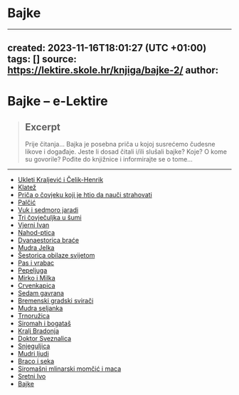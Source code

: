 # Bajke
---
created: 2023-11-16T18:01:27 (UTC +01:00)
tags: []
source: https://lektire.skole.hr/knjiga/bajke-2/
author: 
---

# Bajke – e-Lektire

> ## Excerpt
> Prije čitanja… Bajka je posebna priča u kojoj susrećemo čudesne likove i događaje. Jeste li dosad čitali i/ili slušali bajke? Koje? O kome su govorile? Pođite do knjižnice i informirajte se o tome…

---
-   [Ukleti Kraljević i Čelik-Henrik](https://github.com/Nikson687/bajke/blob/e240ba36ba43328133c2b7e58a352f1e8698bde8/ukleti_kraljevic.md)
-   [Klatež](https://github.com/Nikson687/bajke/blob/e240ba36ba43328133c2b7e58a352f1e8698bde8/Klate%C5%BE.md)
-   [Priča o čovjeku koji je htio da nauči strahovati](https://github.com/Nikson687/bajke/blob/e240ba36ba43328133c2b7e58a352f1e8698bde8/Pri%C4%8Da%20o%20%C4%8Dovjeku%20koji%20je%20htio%20da%20nau%C4%8Di%20strahovati.md)
-   [Palčić](https://github.com/Nikson687/bajke/blob/e240ba36ba43328133c2b7e58a352f1e8698bde8/Pal%C4%8Di%C4%87.md)
-   [Vuk i sedmoro jaradi](https://github.com/Nikson687/bajke/blob/e240ba36ba43328133c2b7e58a352f1e8698bde8/Vuk%20i%20sedmoro%20jaradi.md)
-   [Tri čovječuljka u šumi](https://github.com/Nikson687/bajke/blob/e240ba36ba43328133c2b7e58a352f1e8698bde8/Tri%20%C4%8Dovje%C4%8Duljka%20u%20%C5%A1umi.md)
-   [Vjerni Ivan](https://github.com/Nikson687/bajke/blob/e240ba36ba43328133c2b7e58a352f1e8698bde8/Vjerni%20Ivan.md)
-   [Nahod-ptica](https://github.com/Nikson687/bajke/blob/e240ba36ba43328133c2b7e58a352f1e8698bde8/Nahod-ptica.md)
-   [Dvanaestorica braće](https://github.com/Nikson687/bajke/blob/e240ba36ba43328133c2b7e58a352f1e8698bde8/Dvanaestorica%20bra%C4%87e.md)
-   [Mudra Jelka](https://github.com/Nikson687/bajke/blob/e240ba36ba43328133c2b7e58a352f1e8698bde8/Mudra%20seljanka.md)
-   [Šestorica obilaze svijetom](https://github.com/Nikson687/bajke/blob/main/Braco%20i%20seka.md#%C5%A1estorica-obilaze-svijetom--e-lektire)
-   [Pas i vrabac](https://github.com/Nikson687/bajke/blob/e240ba36ba43328133c2b7e58a352f1e8698bde8/Pas%20i%20vrabac.md)
-   [Pepeljuga](https://github.com/Nikson687/bajke/blob/e240ba36ba43328133c2b7e58a352f1e8698bde8/Pepeljuga.md)
-   [Mirko i Milka](https://github.com/Nikson687/bajke/blob/e240ba36ba43328133c2b7e58a352f1e8698bde8/Mirko%20i%20Milka.md)
-   [Crvenkapica](https://github.com/Nikson687/bajke/blob/e240ba36ba43328133c2b7e58a352f1e8698bde8/Crvenkapica.md)
-   [Sedam gavrana](https://github.com/Nikson687/bajke/blob/e240ba36ba43328133c2b7e58a352f1e8698bde8/Sedam%20gavrana.md)
-   [Bremenski gradski svirači](https://github.com/Nikson687/bajke/blob/e240ba36ba43328133c2b7e58a352f1e8698bde8/Bremenski%20gradski%20svira%C4%8Di.md)
-   [Mudra seljanka](https://github.com/Nikson687/bajke/blob/e240ba36ba43328133c2b7e58a352f1e8698bde8/Mudra%20Jelka.md)
-   [Trnoružica](https://github.com/Nikson687/bajke/blob/e240ba36ba43328133c2b7e58a352f1e8698bde8/Trnoru%C5%BEica.md)
-   [Siromah i bogataš](https://github.com/Nikson687/bajke/blob/e240ba36ba43328133c2b7e58a352f1e8698bde8/Siromah%20i%20bogata%C5%A1.md)
-   [Kralj Bradonja](https://github.com/Nikson687/bajke/blob/e240ba36ba43328133c2b7e58a352f1e8698bde8/Kralj%20Bradonja.md)
-   [Doktor Sveznalica](https://github.com/Nikson687/bajke/blob/e240ba36ba43328133c2b7e58a352f1e8698bde8/Doktor%20Sveznalica.md)
-   [Snjeguljica](https://github.com/Nikson687/bajke/blob/e240ba36ba43328133c2b7e58a352f1e8698bde8/Snjeguljica.md)
-   [Mudri ljudi](https://github.com/Nikson687/bajke/blob/e240ba36ba43328133c2b7e58a352f1e8698bde8/Mudri%20ljudi.md)
-   [Braco i seka](https://github.com/Nikson687/bajke/blob/main/Braco%20i%20seka.md#braco-i-seka--e-lektire)
-   [Siromašni mlinarski momčić i maca](https://github.com/Nikson687/bajke/blob/e240ba36ba43328133c2b7e58a352f1e8698bde8/Siroma%C5%A1ni%20mlinarski%20mom%C4%8Di%C4%87%20i%20maca.md)
-   [Sretni Ivo](https://github.com/Nikson687/bajke/blob/e240ba36ba43328133c2b7e58a352f1e8698bde8/Sretni%20Ivo.md)
-   [Bajke]()
